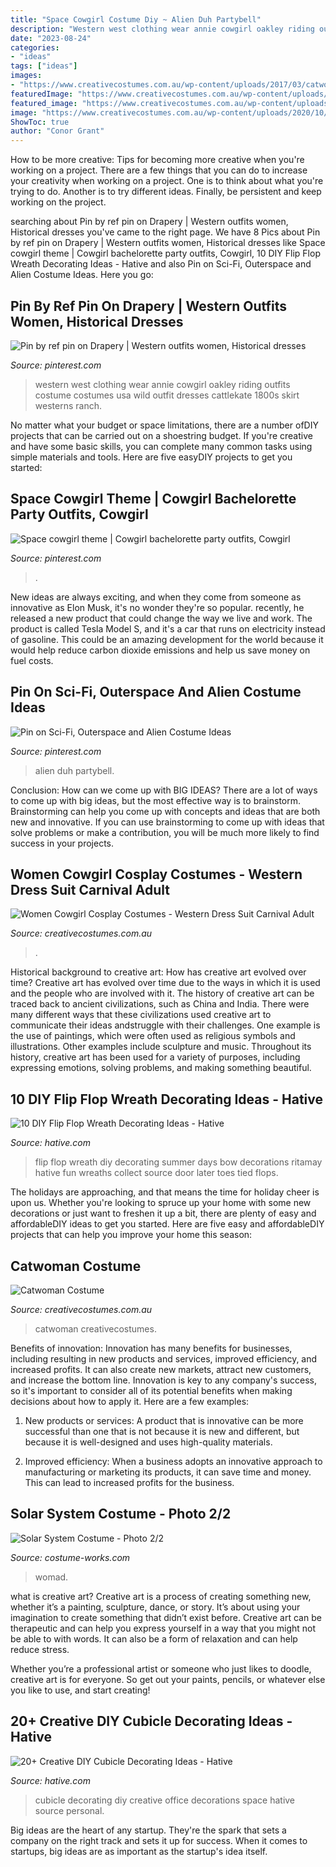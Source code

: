 ```yaml
---
title: "Space Cowgirl Costume Diy ~ Alien Duh Partybell"
description: "Western west clothing wear annie cowgirl oakley riding outfits costume costumes usa wild outfit dresses cattlekate 1800s skirt westerns ranch"
date: "2023-08-24"
categories:
- "ideas"
tags: ["ideas"]
images:
- "https://www.creativecostumes.com.au/wp-content/uploads/2017/03/catwoman-420x560.jpg"
featuredImage: "https://www.creativecostumes.com.au/wp-content/uploads/2020/10/cow-girl.jpg"
featured_image: "https://www.creativecostumes.com.au/wp-content/uploads/2017/03/catwoman-420x560.jpg"
image: "https://www.creativecostumes.com.au/wp-content/uploads/2020/10/cow-girl.jpg"
ShowToc: true
author: "Conor Grant"
---
```



How to be more creative: Tips for becoming more creative when you're working on a project.
There are a few things that you can do to increase your creativity when working on a project. One is to think about what you're trying to do. Another is to try different ideas. Finally, be persistent and keep working on the project.

	

		
searching about Pin by ref pin on Drapery | Western outfits women, Historical dresses you've came to the right page. We have 8 Pics about Pin by ref pin on Drapery | Western outfits women, Historical dresses like Space cowgirl theme | Cowgirl bachelorette party outfits, Cowgirl, 10 DIY Flip Flop Wreath Decorating Ideas - Hative and also Pin on Sci-Fi, Outerspace and Alien Costume Ideas. Here you go:
		
    
## Pin By Ref Pin On Drapery | Western Outfits Women, Historical Dresses

<img loading=lazy src="https://i.pinimg.com/736x/1e/d5/39/1ed539f9553eff9072bc32ddc4565565.jpg" onerror="this.onerror=null;this.src='https://tse2.mm.bing.net/th?id=OIP.kpIo63lJ5mqfx8Iy8GnEVgHaLH&amp;pid=15.1';" alt="Pin by ref pin on Drapery | Western outfits women, Historical dresses">

_Source: pinterest.com_

>western west clothing wear annie cowgirl oakley riding outfits costume costumes usa wild outfit dresses cattlekate 1800s skirt westerns ranch. 

	

No matter what your budget or space limitations, there are a number ofDIY projects that can be carried out on a shoestring budget. If you're creative and have some basic skills, you can complete many common tasks using simple materials and tools. Here are five easyDIY projects to get you started: 

    
## Space Cowgirl Theme | Cowgirl Bachelorette Party Outfits, Cowgirl

<img loading=lazy src="https://i.pinimg.com/736x/b6/ba/49/b6ba49b8b16b465152b1c601e3dc6af7.jpg" onerror="this.onerror=null;this.src='https://tse1.mm.bing.net/th?id=OIP.zLE9QWj3FcTIvsxIJNqBHgHaJ3&amp;pid=15.1';" alt="Space cowgirl theme | Cowgirl bachelorette party outfits, Cowgirl">

_Source: pinterest.com_

>. 

	

New ideas are always exciting, and when they come from someone as innovative as Elon Musk, it's no wonder they're so popular. recently, he released a new product that could change the way we live and work. The product is called Tesla Model S, and it's a car that runs on electricity instead of gasoline. This could be an amazing development for the world because it would help reduce carbon dioxide emissions and help us save money on fuel costs.

    
## Pin On Sci-Fi, Outerspace And Alien Costume Ideas

<img loading=lazy src="https://i.pinimg.com/736x/fa/93/38/fa9338df244a98bfad15deb727316096.jpg" onerror="this.onerror=null;this.src='https://tse1.mm.bing.net/th?id=OIP.dE13Eh4f3RtdtLzXzA0D7AHaJ3&amp;pid=15.1';" alt="Pin on Sci-Fi, Outerspace and Alien Costume Ideas">

_Source: pinterest.com_

>alien duh partybell. 

	

Conclusion: How can we come up with BIG IDEAS?
There are a lot of ways to come up with big ideas, but the most effective way is to brainstorm. Brainstorming can help you come up with concepts and ideas that are both new and innovative. If you can use brainstorming to come up with ideas that solve problems or make a contribution, you will be much more likely to find success in your projects.

    
## Women Cowgirl Cosplay Costumes - Western Dress Suit Carnival Adult

<img loading=lazy src="https://www.creativecostumes.com.au/wp-content/uploads/2020/10/cow-girl.jpg" onerror="this.onerror=null;this.src='https://tse1.mm.bing.net/th?id=OIP.Z4AkEhdGw7kwW1UArrVu8AHaHa&amp;pid=15.1';" alt="Women Cowgirl Cosplay Costumes - Western Dress Suit Carnival Adult">

_Source: creativecostumes.com.au_

>. 

	

Historical background to creative art: How has creative art evolved over time?
Creative art has evolved over time due to the ways in which it is used and the people who are involved with it. The history of creative art can be traced back to ancient civilizations, such as China and India. There were many different ways that these civilizations used creative art to communicate their ideas andstruggle with their challenges. One example is the use of paintings, which were often used as religious symbols and illustrations. Other examples include sculpture and music. Throughout its history, creative art has been used for a variety of purposes, including expressing emotions, solving problems, and making something beautiful.

    
## 10 DIY Flip Flop Wreath Decorating Ideas - Hative

<img loading=lazy src="https://hative.com/wp-content/uploads/2015/02/flip-flop-wreath-ideas/9-diy-flip-flop-wreath-decorating-ideas.jpg" onerror="this.onerror=null;this.src='https://tse2.mm.bing.net/th?id=OIP.y2q1gMrn4i0vg-vgyxgfRQHaJ4&amp;pid=15.1';" alt="10 DIY Flip Flop Wreath Decorating Ideas - Hative">

_Source: hative.com_

>flip flop wreath diy decorating summer days bow decorations ritamay hative fun wreaths collect source door later toes tied flops. 

	

The holidays are approaching, and that means the time for holiday cheer is upon us. Whether you're looking to spruce up your home with some new decorations or just want to freshen it up a bit, there are plenty of easy and affordableDIY ideas to get you started. Here are five easy and affordableDIY projects that can help you improve your home this season: 

    
## Catwoman Costume

<img loading=lazy src="https://www.creativecostumes.com.au/wp-content/uploads/2017/03/catwoman-420x560.jpg" onerror="this.onerror=null;this.src='https://tse3.mm.bing.net/th?id=OIP.dK0I1ZqZWXmzgxsK1ItqqQAAAA&amp;pid=15.1';" alt="Catwoman Costume">

_Source: creativecostumes.com.au_

>catwoman creativecostumes. 

	

Benefits of innovation:
Innovation has many benefits for businesses, including resulting in new products and services, improved efficiency, and increased profits. It can also create new markets, attract new customers, and increase the bottom line. Innovation is key to any company's success, so it's important to consider all of its potential benefits when making decisions about how to apply it. Here are a few examples:
1. New products or services: A product that is innovative can be more successful than one that is not because it is new and different, but because it is well-designed and uses high-quality materials.

2. Improved efficiency: When a business adopts an innovative approach to manufacturing or marketing its products, it can save time and money. This can lead to increased profits for the business.


    
## Solar System Costume - Photo 2/2

<img loading=lazy src="https://photos.costume-works.com/full/solar_system1.jpg" onerror="this.onerror=null;this.src='https://tse2.mm.bing.net/th?id=OIP.BuApiz4y5mNnrM688J1CdAHaHI&amp;pid=15.1';" alt="Solar System Costume - Photo 2/2">

_Source: costume-works.com_

>womad. 

	

what is creative art?
Creative art is a process of creating something new, whether it’s a painting, sculpture, dance, or story. It’s about using your imagination to create something that didn’t exist before. 
Creative art can be therapeutic and can help you express yourself in a way that you might not be able to with words. It can also be a form of relaxation and can help reduce stress. 

Whether you’re a professional artist or someone who just likes to doodle, creative art is for everyone. So get out your paints, pencils, or whatever else you like to use, and start creating!

    
## 20+ Creative DIY Cubicle Decorating Ideas - Hative

<img loading=lazy src="https://hative.com/wp-content/uploads/2014/06/cubicle-decorating-ideas/18-office-cubicle-decorating-ideas.jpg" onerror="this.onerror=null;this.src='https://tse1.mm.bing.net/th?id=OIP.XeWUNp-WD1s-Jr989_AFiQHaJK&amp;pid=15.1';" alt="20+ Creative DIY Cubicle Decorating Ideas - Hative">

_Source: hative.com_

>cubicle decorating diy creative office decorations space hative source personal. 

	

Big ideas are the heart of any startup. They're the spark that sets a company on the right track and sets it up for success. When it comes to startups, big ideas are as important as the startup's idea itself. 

